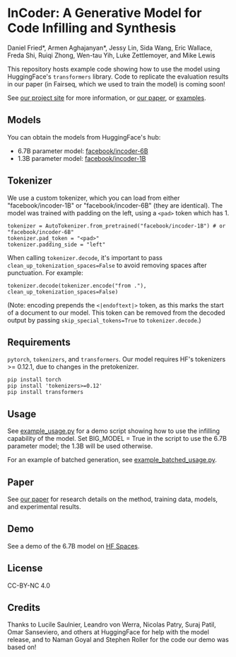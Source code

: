 # InCoder: A Generative Model for Code Infilling and Synthesis

Daniel Fried*, Armen Aghajanyan*, Jessy Lin, Sida Wang, Eric Wallace, Freda Shi, Ruiqi Zhong, Wen-tau Yih, Luke Zettlemoyer, and Mike Lewis

This repository hosts example code showing how to use the model using HuggingFace's `transformers` library. Code to replicate the evaluation results in our paper (in Fairseq, which we used to train the model) is coming soon!

See [our project site](https://sites.google.com/view/incoder-code-models) for more information, or [our paper](https://arxiv.org/abs/2204.05999), or [examples](https://sites.google.com/view/incoder-code-models/home/examples).


## Models

You can obtain the models from HuggingFace's hub:

- 6.7B parameter model: [facebook/incoder-6B](https://huggingface.co/facebook/incoder-6B)
- 1.3B parameter model: [facebook/incoder-1B](https://huggingface.co/facebook/incoder-1B)

## Tokenizer

We use a custom tokenizer, which you can load from either "facebook/incoder-1B" or "facebook/incoder-6B" (they are identical). The model was trained with padding on the left, using a `<pad>` token which has 1.

```
tokenizer = AutoTokenizer.from_pretrained("facebook/incoder-1B") # or "facebook/incoder-6B"
tokenizer.pad_token = "<pad>"
tokenizer.padding_side = "left"
```

When calling `tokenizer.decode`, it's important to pass `clean_up_tokenization_spaces=False` to avoid removing spaces after punctuation. For example:

`tokenizer.decode(tokenizer.encode("from ."), clean_up_tokenization_spaces=False)`

(Note: encoding prepends the `<|endoftext|>` token, as this marks the start of a document to our model. This token can be removed from the decoded output by passing `skip_special_tokens=True` to `tokenizer.decode`.)

## Requirements

`pytorch`, `tokenizers`, and `transformers`.
Our model requires HF's tokenizers >= 0.12.1, due to changes in the pretokenizer.

```
pip install torch
pip install 'tokenizers>=0.12'
pip install transformers
```

## Usage

See [example_usage.py](example_usage.py) for a demo script showing how to use the infilling capability of the model. Set BIG_MODEL = True in the script to use the 6.7B parameter model; the 1.3B will be used otherwise.

For an example of batched generation, see [example_batched_usage.py](example_batched_usage.py).


## Paper

See [our paper](https://arxiv.org/abs/2204.05999) for research details on the method, training data, models, and experimental results.


## Demo

See a demo of the 6.7B model on [HF Spaces](https://huggingface.co/spaces/facebook/incoder-demo).

## License

CC-BY-NC 4.0

## Credits

Thanks to Lucile Saulnier, Leandro von Werra, Nicolas Patry, Suraj Patil, Omar
Sanseviero, and others at HuggingFace for help with the model release, and to
Naman Goyal and Stephen Roller for the code our demo was based on!
